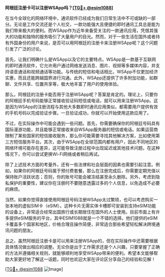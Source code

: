**阿根廷注册卡可以注册WSApp吗？[[TG💪+ @esim1088](https://t.me/s/esim1088)]**

在当今全球化的网络环境中，通讯软件已经成为我们日常生活中不可或缺的一部分。无论是工作交流还是个人社交，一款功能强大且便捷的即时通讯工具总是能为我们带来极大的便利。而WSApp作为近年来备受关注的一款通讯应用，凭借其强大的功能和独特的服务吸引了大量用户的目光。然而，对于一些生活在国外或者持有外国身份的用户来说，是否可以用阿根廷的注册卡来注册WSApp呢？这个问题引发了广泛的讨论。

首先，让我们明确什么是WSApp以及它的主要特点。WSApp是一款基于互联网的即时通讯软件，它允许用户通过网络发送消息、图片、视频等多媒体内容，并支持语音通话和视频通话等功能。与传统的短信和电话相比，WSApp不仅更加经济实惠，而且还能跨越国界进行沟通。此外，WSApp还提供了许多附加功能，如群聊、文件共享、位置共享等，极大地丰富了用户的使用体验。

那么，阿根廷的注册卡能否用于注册WSApp呢？答案是肯定的。理论上，只要你的阿根廷手机号码能够正常接收验证码短信或电话，就可以用来注册WSApp。这是因为WSApp的注册流程与其他大多数即时通讯应用类似，都需要用户提供有效的手机号码以完成验证步骤。一旦验证成功，你就可以开始使用这款应用了。

不过，在实际操作中可能会遇到一些问题。首先，你需要确保你的阿根廷号码具有国际漫游功能，并且能够正常接收来自WSApp服务器的短信或电话。如果运营商限制了某些国家的短信接收服务，那么你可能需要寻找其他解决方案，比如使用第三方短信服务平台。其次，由于WSApp在全球范围内都有用户，因此不同地区的网络环境可能存在差异，这可能导致注册过程中出现延迟或其他技术问题。在这种情况下，你可以尝试更换Wi-Fi网络或者稍后再试。

除了上述技术方面的考量外，还有一些法律和社会层面的因素也需要引起注意。例如，如果你的阿根廷号码属于预付费套餐，那么在注册完成后，你需要定期充值以保持账户活跃状态；否则，你的账号可能会被冻结甚至永久删除。另外，考虑到隐私保护的重要性，建议你在注册时不要随意透露过多的个人信息，以免造成不必要的麻烦。

当然，如果你觉得直接使用阿根廷号码注册WSApp太过繁琐，也可以考虑购买一张本地的虚拟SIM卡（eSIM）。这种卡片无需实体卡槽即可安装到支持eSIM功能的设备上，非常适合经常出国旅行或长期居住在国外的人士使用。目前市面上有许多提供eSIM服务的平台，其中ESIM1088就是一个不错的选择。他们提供的eSIM卡覆盖多个国家和地区，价格合理且操作简便，非常适合那些希望轻松解决跨境通讯问题的朋友。

总之，虽然阿根廷注册卡是可以用来注册WSApp的，但在实际操作中还需要根据具体情况做出相应的调整。无论你是出于工作需求还是个人兴趣，只要掌握了正确的方法并遵循相关规则，就能够顺利地享受WSApp带来的便利。希望本文能够帮助大家更好地了解这一话题，同时也欢迎大家在评论区分享自己的经验和见解！

[[TG💪+ @esim1088](https://t.me/s/esim1088) ![Image](https://i.postimg.cc/4NQfJmqS/Snipaste-2025-05-13-00-14-12.png)]